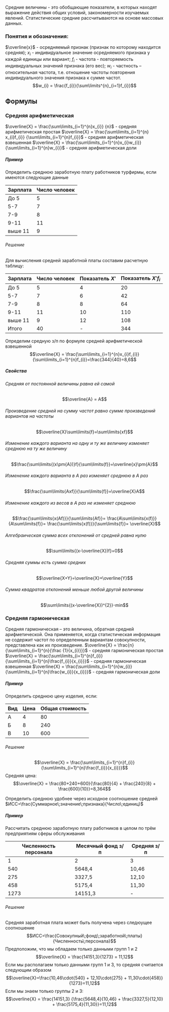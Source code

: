 Средние величины - это обобщающие показатели, в которых находят выражение  действия общих условий, закономерности изучаемых явлений.
Статистические средние рассчитываются на основе массовых данных. 
### Понятия и обозначения:
$\overline{x}$ - осредняемый признак (признак по которому находится средняя);
$x_{i}$ - индивидуальное значение осредняемого признака у каждой единицы или вариант;
$f_{i}$ - частота - повторяемость индивидуальных значений признака (его вес);
$w_{i}$ - частность – относительная частота, т.е. отношение частоты повторения индивидуального значения признака к сумме частот.
$$w_{i} = \frac{f_{i}}{\sum\limits^{n}_{i=1}f_{i}}$$
## Формулы
### Средняя арифметическая
 $\overline{Х} = \frac{\sum\limits_{i=1}^{n}х_{i}} {n}$ - средняя арифметическая простая
  $\overline{Х} = \frac{\sum\limits_{i=1}^{n}х_{i}f_{i}} {\sum\limits_{i=1}^{n}f_{i}}$ - средняя арифметическая взвешенная
  $\overline{Х} = \frac{\sum\limits_{i=1}^{n}х_{i}w_{i}} {\sum\limits_{i=1}^{n}w_{i}}$ - средняя арифметическая доли 
##### Пример
Определить среднюю заработную плату работников турфирмы, если имеются следующие данные
  
| Зарплата | Число человек |
| -------- | ------------- |
| До 5     | 5             |
| 5-7      | 7             |
| 7-9      | 8             |
| 9-11     | 11            |
| выше 11  | 9             |
###### Решение
Для вычисления средней заработной платы составим расчетную таблицу:

| Зарплата | Число человек | Показатель $X'$ | Показатель $X'f_{i}$ |
| -------- | ------------- | --------------- | -------------------- |
| До 5     | 5             | 4               | 20                   |
| 5-7      | 7             | 6               | 42                   |
| 7-9      | 8             | 8               | 64                   |
| 9-11     | 11            | 10              | 110                  |
| выше 11  | 9             | 12              | 108                  |
| Итого    | 40            | -               | 344                  |
Определим средную з/п по формуле средней арифметической взвешенной
$$\overline{Х} = \frac{\sum\limits_{i=1}^{n}х_{i}f_{i}} {\sum\limits_{i=1}^{n}f_{i}}=\frac{344}{40}=8,6$$
##### Свойства
###### Средняя от постоянной величины равна ей самой
$$\overline{A} = A$$
###### Произведение средней на сумму частот равно сумме произведений вариантов на частоты
$$\overline{X}\sum\limits{f}=\sum\limits{xf}$$
###### Изменение каждого варианта на одну и ту же величину изменяет среднюю на ту же величину
$$\frac{\sum\limits{(x\pm{A})}f}{\sum\limits{f}}=\overline{x}\pm{A}$$
###### Изменение каждого варианта в A раз изменяет среднюю в A раз
$$\frac{\sum\limits{Axf}}{\sum\limits{f}}=\overline{X}A$$
###### Изменение каждого из весов в А раз не изменяет среднюю
$$\frac{\sum\limits{x(Af)}}{\sum\limits{Af}}=
\frac{A\sum\limits{x(f)}}{A\sum\limits{f}}=
\frac{\sum\limits{x(f)}}{\sum\limits{f}}=
\overline{X}$$
###### Алгебраическая сумма всех отклонений от средней равна нулю
$$\sum\limits{(x-\overline{X})f}=0$$
###### Средняя суммы есть сумма средних
$$\overline{X+Y}=\overline{X}+\overline{Y}$$
###### Сумма квадратов отклонений меньше любой другой величины
$$\sum\limits{(x-\overline{X})^{2}}-min$$

### Средняя гармоническая
Средняя гармоническая – это величина, обратная средней арифметической. Она применяется, когда статистическая информация не содержит частот по определенным вариантам совокупности, представлена как их произведение.
$\overline{X} = \frac{n}{\sum\limits_{i=1}^{n}{\frac {1}{x_{i}}}}$  - средняя гармоническая простая
$\overline{Х} = \frac{\sum\limits_{i=1}^{n}f_{i}} {\sum\limits_{i=1}^{n}\frac{f_{i}}{x_{i}}}$ - средняя гармоническая взвешенная
$\overline{Х} = \frac{\sum\limits_{i=1}^{n}w_{i}} {\sum\limits_{i=1}^{n}\frac{w_{i}}{x_{i}}}$ - средняя гармоническая доли
##### Пример
Определить среднюю цену изделия, если:

| Вид | Цена | Общая стоимость | 
| --- | ---- | --------------- |
| А   | 4    | 80              |
| Б   | 8    | 240             |
| В   | 10   | 600             |
###### Решение
$$\overline{Х} = \frac{\sum\limits_{i=1}^{n}f_{i}} {\sum\limits_{i=1}^{n}\frac{f_{i}}{x_{i}}}$$
Средняя цена:
$$\overline{X} = \frac{80+240+600}{\frac{80}{4} + \frac{240}{8} + \frac{600}{10}}=8,364$$

Определить среднюю удобнее через исходное соотношение средней
$ИСС=\frac{Суммарное\;значение\;признака}{Число\;единиц}$
##### Пример
Рассчитать среднюю заработную плату работников в целом по трём предприятиям сферы обслуживания

| Численность персонала | Месячный фонд з/п | Средняя з/п |
| --------------------- | ----------------- | ----------- |
| 1                     | 2                 | 3           |
| 540                   | 5648,4            | 10,46       |
| 275                   | 3327,5            | 12,10       |
| 458                   | 5175,4            | 11,30       |
| 1273                  | 14151,3           | -            |
###### Решение
Средняя заработная плата может быть получена через следюущее соотношение
$$ИСС=\frac{Совокупный\;фонд\;заработной\;платы}{Численность\;персонала}$$
Предположим, что мы обладаем только данными групп 1 и 2
$$\overline{X} = \frac{14151,3}{1273} = 11,12$$
Если мы располагаем только данными групп 1 и 3, то средняя считается следующим образом
$$\overline{X}=\frac{10,46\cdot{540} + 12,10\cdot{275} + 11,30\cdot{458}}{1273}=11,12$$
Если мы знаем только группы 2 и 3:
$$\overline{X} = 
\frac{14151,3}
{\frac{5648,4}{10,46} + \frac{3327,5}{12,10} + \frac{5175,4}{11,30}}=11,12$$
